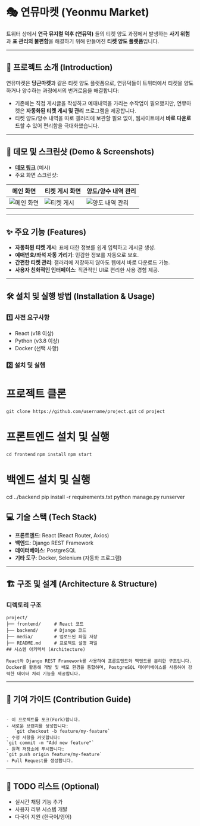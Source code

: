 
# 🎭 연뮤마켓 (Yeonmu Market)

트위터 상에서 **연극 뮤지컬 덕후 (연뮤덕)** 들의 티켓 양도 과정에서 발생하는 **사기 위험**과 **표 관리의 불편함**을 해결하기 위해 만들어진 **티켓 양도 플랫폼**입니다.

---

## 🚀 프로젝트 소개 (Introduction)

연뮤마켓은 **당근마켓**과 같은 티켓 양도 플랫폼으로, 연뮤덕들이 트위터에서 티켓을 양도하거나 양수하는 과정에서의 번거로움을 해결합니다:

- 기존에는 직접 게시글을 작성하고 예매내역을 가리는 수작업이 필요했지만, 연뮤마켓은 **자동화된 티켓 게시 및 관리** 프로그램을 제공합니다.
- 티켓 양도/양수 내역을 따로 갤러리에 보관할 필요 없이, 웹사이트에서 **바로 다운로드**할 수 있어 편리함을 극대화했습니다.

---

## 🎥 데모 및 스크린샷 (Demo & Screenshots)

- **[데모 링크](#)** (예시)
- 주요 화면 스크린샷:

| 메인 화면 | 티켓 게시 화면 | 양도/양수 내역 관리 |
|-----------|----------------|---------------------|
| ![메인 화면](https://via.placeholder.com/300) | ![티켓 게시](https://via.placeholder.com/300) | ![양도 내역 관리](https://via.placeholder.com/300) |

---

## ✨ 주요 기능 (Features)

- **자동화된 티켓 게시**: 표에 대한 정보를 쉽게 입력하고 게시글 생성.
- **예매번호/좌석 자동 가리기**: 민감한 정보를 자동으로 보호.
- **간편한 티켓 관리**: 갤러리에 저장하지 않아도 웹에서 바로 다운로드 가능.
- **사용자 친화적인 인터페이스**: 직관적인 UI로 편리한 사용 경험 제공.

---

## 🛠️ 설치 및 실행 방법 (Installation & Usage)

### 1️⃣ 사전 요구사항
- React (v18 이상)
- Python (v3.8 이상)
- Docker (선택 사항)

### 2️⃣ 설치 및 실행
# 프로젝트 클론
`git clone https://github.com/username/project.git`
`cd project`

# 프론트엔드 설치 및 실행
`cd frontend`
`npm install`
`npm start`

# 백엔드 설치 및 실행
cd ../backend
pip install -r requirements.txt
python manage.py runserver

## 💻 기술 스택 (Tech Stack)
- **프론트엔드**: React (React Router, Axios)
- **백엔드**: Django REST Framework
- **데이터베이스**: PostgreSQL
- **기타 도구**: Docker, Selenium (자동화 프로그램)

---

## 🏗️ 구조 및 설계 (Architecture & Structure)

### 디렉토리 구조
```plaintext
project/
├── frontend/     # React 코드
├── backend/      # Django 코드
├── media/        # 업로드된 파일 저장
├── README.md     # 프로젝트 설명 파일
## 시스템 아키텍처 (Architecture)

React와 Django REST Framework를 사용하여 프론트엔드와 백엔드를 분리한 구조입니다.  
Docker를 활용해 개발 및 배포 환경을 통합하며, PostgreSQL 데이터베이스를 사용하여 강력한 데이터 처리 기능을 제공합니다.
```
---

## 🤝 기여 가이드 (Contribution Guide)
```plaintext

- 이 프로젝트를 포크(Fork)합니다.
- 새로운 브랜치를 생성합니다:
   `git checkout -b feature/my-feature`
- 수정 사항을 커밋합니다:
`git commit -m "Add new feature"`
- 원격 저장소에 푸시합니다:
`git push origin feature/my-feature`
- Pull Request를 생성합니다.
```
---

## 📝 TODO 리스트 (Optional)
- 실시간 채팅 기능 추가
- 사용자 리뷰 시스템 개발
- 다국어 지원 (한국어/영어)
